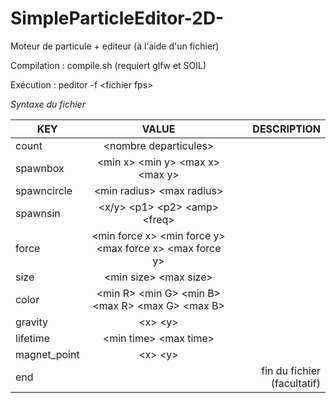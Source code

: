# SimpleParticleEditor-2D-
Moteur de particule + editeur (à l'aide d'un fichier)

Compilation : compile.sh (requiert glfw et SOIL)

Exécution : peditor \-f \<fichier fps\>

_Syntaxe du fichier_

| KEY        | VALUE           | DESCRIPTION |
| ------------- |:-------------:| -----:|
| count         | \<nombre departicules\>                                         |  |
| spawnbox      | \<min x\> \<min y\> \<max x\> \<max y\>                         |   |
| spawncircle   | \<min radius\> \<max radius\>                                   |     |
| spawnsin      | \<x/y\> \<p1\> \<p2\> \<amp\> \<freq\>                          |     |
| force         | \<min force x\> \<min force y\> \<max force x\> \<max force y\> | |
| size          | \<min size\> \<max size\>                                       | |
| color         | \<min R\> \<min G\> \<min B\> \<max R\> \<max G\> \<max B\>     | |
| gravity       | \<x\> \<y\>                                                     | | 
| lifetime      | \<min time\> \<max time\>                                       | |
| magnet_point  | \<x\> \<y\>                                                     |    |
| end           |                                                                 | fin du fichier (facultatif)
 

